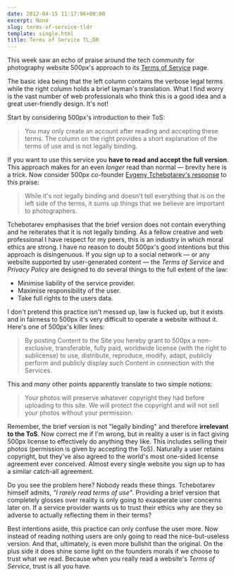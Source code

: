 ```yaml
---
date: 2012-04-15 11:17:06+00:00
excerpt: None
slug: terms-of-service-tldr
template: single.html
title: Terms of Service TL;DR
---
```


This week saw an echo of praise around the tech community for photography website 500px's approach to its [Terms of Service](http://500px.com/terms) page.

The basic idea being that the left column contains the verbose legal terms while the right column holds a brief layman's translation. What I find worry is the vast number of web professionals who think this is a good idea and a great user-friendly design. It's not!

Start by considering 500px's introduction to their ToS:

> You may only create an account after reading and accepting these terms. The column on the right provides a short explanation of the terms of use and is not legally binding.

If you want to use this service you **have to read and accept the full version**. This approach makes for an even _longer_ read than normal — brevity here is a trick. Now consider 500px co-founder [Evgeny Tchebotarev's response](http://500px.com/blog/114) to this praise:

> While it's not legally binding and doesn't tell everything that is on the left side of the terms, it sums up things that we believe are important to photographers.

Tchebotarev emphasises that the brief version does not contain everything and he reiterates that it is not legally binding. As a fellow creative and web professional I have respect for my peers, this is an industry in which moral ethics are strong. I have no reason to doubt 500px's good intentions but this approach is disingenuous. If you sign up to a social network — or any website supported by user-generated content — the _Terms of Service_ and _Privacy Policy_ are designed to do several things to the full extent of the law:

* Minimise liability of the service provider.
* Maximise responsibility of the user.
* Take full rights to the users data.

I don't pretend this practice isn't messed up, law is fucked up, but it exists and in fairness to 500px it's very difficult to operate a website without it. Here's one of 500px's killer lines:

> By posting Content to the Site you hereby grant to 500px a non-exclusive, transferable, fully paid, worldwide license (with the right to sublicense) to use, distribute, reproduce, modify, adapt, publicly perform and publicly display such Content in connection with the Services.

This and _many_ other points apparently translate to two simple notions:

> Your photos will preserve whatever copyright they had before uploading to this site. We will protect the copyright and will not sell your photos without your permission.

Remember, the brief version is not "legally binding" and therefore **irrelevant to the ToS**. Now correct me if I'm wrong, but in reality a user is in fact giving 500px license to effectively do anything they like. This includes selling their photos (permission is given by accepting the ToS). Naturally a user retains copyright, but they've also agreed to the world's most one-sided license agreement ever conceived. Almost every single website you sign up to has a similar catch-all agreement.

Do you see the problem here? Nobody reads these things. Tchebotarev himself admits, _"I rarely read terms of use"_. Providing a brief version that completely glosses over reality is only going to exasperate user concerns later on. If a service provider wants us to trust their ethics why are they so adverse to actually reflecting them in their terms?

Best intentions aside, this practice can only confuse the user more. Now instead of reading nothing users are only going to read the nice-but-useless version. And that, ultimately, is even more bullshit than the original. On the plus side it does shine some light on the founders morals if we choose to trust what we read. Because when you really read a website's _Terms of Service_, trust is all you have.
